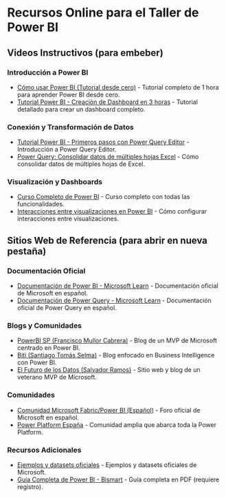 # Recursos Online para el Taller de Power BI

## Videos Instructivos (para embeber)

### Introducción a Power BI
- [Cómo usar Power BI (Tutorial desde cero)](https://www.youtube.com/watch?v=pwJuFbyhZFE) - Tutorial completo de 1 hora para aprender Power BI desde cero.
- [Tutorial Power BI - Creación de Dashboard en 3 horas](https://www.youtube.com/watch?v=hKe7bHPiSPU) - Tutorial detallado para crear un dashboard completo.

### Conexión y Transformación de Datos
- [Tutorial Power BI - Primeros pasos con Power Query Editor](https://www.youtube.com/watch?v=jeq1vGx2aSs) - Introducción a Power Query Editor.
- [Power Query: Consolidar datos de múltiples hojas Excel](https://www.youtube.com/watch?v=nPlrQUbEn4s) - Cómo consolidar datos de múltiples hojas de Excel.

### Visualización y Dashboards
- [Curso Completo de Power BI](https://www.youtube.com/watch?v=sjrlIAQnD8M) - Curso completo con todas las funcionalidades.
- [Interacciones entre visualizaciones en Power BI](https://www.youtube.com/watch?v=YmYElmzLWgw) - Cómo configurar interacciones entre visualizaciones.

## Sitios Web de Referencia (para abrir en nueva pestaña)

### Documentación Oficial
- [Documentación de Power BI - Microsoft Learn](https://learn.microsoft.com/es-es/power-bi/) - Documentación oficial de Microsoft en español.
- [Documentación de Power Query - Microsoft Learn](https://learn.microsoft.com/es-es/power-query/) - Documentación oficial de Power Query en español.

### Blogs y Comunidades
- [PowerBI SP (Francisco Mullor Cabrera)](https://powerbisp.com/) - Blog de un MVP de Microsoft centrado en Power BI.
- [Biti (Santiago Tomás Selma)](https://www.bitigabi.com/) - Blog enfocado en Business Intelligence con Power BI.
- [El Futuro de los Datos (Salvador Ramos)](https://elfuturodelosdatos.com/) - Sitio web y blog de un veterano MVP de Microsoft.

### Comunidades
- [Comunidad Microsoft Fabric/Power BI (Español)](https://community.fabric.microsoft.com/t5/Comunidad-de-Power-BI-en-espa%C3%B1ol/ct-p/PBI_Espanol) - Foro oficial de Microsoft en español.
- [Power Platform España](https://www.powerplatformspain.com/) - Comunidad amplia que abarca toda la Power Platform.

### Recursos Adicionales
- [Ejemplos y datasets oficiales](https://learn.microsoft.com/es-es/power-bi/create-reports/sample-datasets) - Ejemplos y datasets oficiales de Microsoft.
- [Guía Completa de Power BI - Bismart](https://landing.bismart.com/guia-definitiva-power-bi) - Guía completa en PDF (requiere registro).
